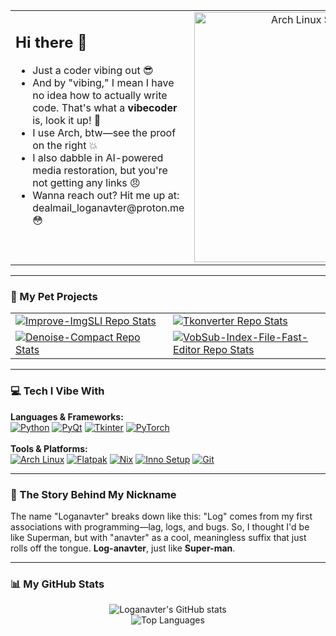 <table width="100%">
  <tr>
    <td width="50%" valign="top">
      <h2>Hi there 👋</h2>
      <ul>
        <li>Just a coder vibing out 😎</li>
        <li>And by "vibing," I mean I have no idea how to actually write code. That's what a <b>vibecoder</b> is, look it up! 💅</li>
        <li>I use Arch, btw—see the proof on the right 💥</li>
        <li>I also dabble in AI-powered media restoration, but you're not getting any links 😠</li>
        <li>Wanna reach out? Hit me up at: dealmail_loganavter@proton.me 😳</li>
      </ul>
    </td>
    <td width="50%" valign="top" align="center">
      <img src="https://github.com/user-attachments/assets/b654e44b-d0a8-4b0c-8203-0bce603bbb3b" alt="Arch Linux Screenshot" width="400">
    </td>
  </tr>
</table>

---

### 🚀 My Pet Projects

<table>
  <tr>
    <td width="50%">
      <a href="https://github.com/Loganavter/Improve-ImgSLI">
        <img src="https://github-readme-stats.vercel.app/api/pin/?username=Loganavter&repo=Improve-ImgSLI&theme=dracula&show_owner=true" alt="Improve-ImgSLI Repo Stats">
      </a>
    </td>
    <td width="50%">
      <!-- Tkonverter перемещен сюда, в верхний правый угол -->
      <a href="https://github.com/Loganavter/Tkonverter">
        <img src="https://github-readme-stats.vercel.app/api/pin/?username=Loganavter&repo=Tkonverter&theme=dracula&show_owner=true" alt="Tkonverter Repo Stats">
      </a>
    </td>
  </tr>
  <tr>
    <td width="50%">
      <a href="https://github.com/Loganavter/Denoise-Compact">
        <img src="https://github-readme-stats.vercel.app/api/pin/?username=Loganavter&repo=Denoise-Compact&theme=dracula&show_owner=true" alt="Denoise-Compact Repo Stats">
      </a>
    </td>
    <td width="50%">
      <!-- VobSub-Index-File-Fast-Editor перемещен сюда -->
      <a href="https://github.com/Loganavter/VobSub-Index-File-Fast-Editor">
        <img src="https://github-readme-stats.vercel.app/api/pin/?username=Loganavter&repo=VobSub-Index-File-Fast-Editor&theme=dracula&show_owner=true" alt="VobSub-Index-File-Fast-Editor Repo Stats">
      </a>
    </td>
  </tr>
</table>

---

### 💻 Tech I Vibe With

<!-- This title keeps the original's casual tone -->
<p align="left">
  <b>Languages & Frameworks:</b><br>
  <a href="https://www.python.org" target="_blank"><img alt="Python" src="https://img.shields.io/badge/python-3670A0?style=for-the-badge&logo=python&logoColor=ffdd54"></a>
  <a href="https://riverbankcomputing.com/software/pyqt/intro" target="_blank"><img alt="PyQt" src="https://img.shields.io/badge/PyQt-41CD52?style=for-the-badge&logo=qt&logoColor=white"></a>
  <a href="https://docs.python.org/3/library/tkinter.html" target="_blank"><img alt="Tkinter" src="https://img.shields.io/badge/tkinter-grey?style=for-the-badge"></a>
  <a href="https://pytorch.org/" target="_blank"><img alt="PyTorch" src="https://img.shields.io/badge/PyTorch-%23EE4C2C.svg?style=for-the-badge&logo=PyTorch&logoColor=white"></a>
  <br><br>
  <b>Tools & Platforms:</b><br>
  <a href="https://archlinux.org/" target="_blank"><img alt="Arch Linux" src="https://img.shields.io/badge/Arch%20Linux-1793D1?style=for-the-badge&logo=arch-linux&logoColor=white"></a>
  <a href="https://flatpak.org/" target="_blank"><img alt="Flatpak" src="https://img.shields.io/badge/Flatpak-4A86CF?style=for-the-badge&logo=flatpak&logoColor=white"></a>
  <a href="https://nixos.org/" target="_blank"><img alt="Nix" src="https://img.shields.io/badge/NIX-5277C3?style=for-the-badge&logo=nixos&logoColor=white"></a>
  <a href="https://jrsoftware.org/isinfo.php" target="_blank"><img alt="Inno Setup" src="https://img.shields.io/badge/Inno%20Setup-blue?style=for-the-badge"></a>
  <a href="https://git-scm.com/" target="_blank"><img alt="Git" src="https://img.shields.io/badge/git-%23F05033.svg?style=for-the-badge&logo=git&logoColor=white"></a>
</p>
<!-- Added links to the technologies for better user experience -->

---

### 🌊 The Story Behind My Nickname

The name "Loganavter" breaks down like this: "Log" comes from my first associations with programming—lag, logs, and bugs. So, I thought I'd be like Superman, but with "anavter" as a cool, meaningless suffix that just rolls off the tongue. **Log-anavter**, just like **Super-man**.

---

### 📊 My GitHub Stats

<p align="center">
  <img src="https://github-readme-stats.vercel.app/api?username=Loganavter&show_icons=true&theme=dracula&count_private=true" alt="Loganavter's GitHub stats">
  <br>
  <img src="https://github-readme-stats.vercel.app/api/top-langs/?username=Loganavter&layout=compact&theme=dracula" alt="Top Languages">
</p>
